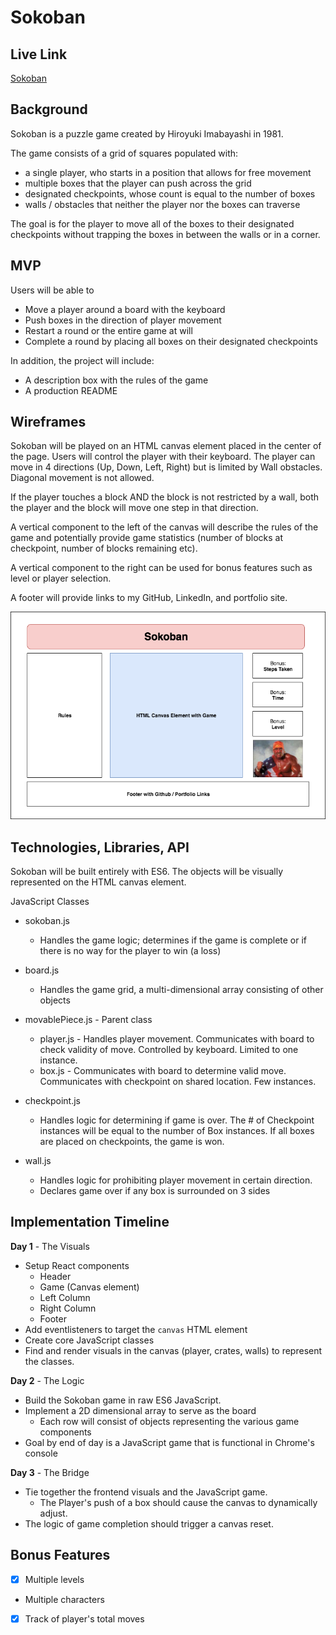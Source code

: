 # Sokoban

## Live Link

[Sokoban](https://paskhaver.github.io/sokoban/)

## Background

Sokoban is a puzzle game created by Hiroyuki Imabayashi
in 1981.

The game consists of a grid of squares populated with:

- a single player, who starts in a position that allows for free movement
- multiple boxes that the player can push across the grid
- designated checkpoints, whose count is equal to the number of boxes
- walls / obstacles that neither the player nor the boxes can traverse

The goal is for the player to move all of the boxes to their
designated checkpoints without trapping the boxes in between
the walls or in a corner.

## MVP

Users will be able to
- Move a player around a board with the keyboard
- Push boxes in the direction of player movement
- Restart a round or the entire game at will
- Complete a round by placing all boxes on their designated checkpoints

In addition, the project will include:

- A description box with the rules of the game
- A production README

## Wireframes

Sokoban will be played on an HTML canvas element placed
in the center of the page. Users will control the player
with their keyboard. The player can move in 4 directions (Up, Down,
Left, Right) but is limited by Wall obstacles. Diagonal movement
is not allowed.

If the player touches a block AND the block is
not restricted by a wall, both the player and the block will
move one step in that direction.

A vertical component to the left of the canvas will describe the
rules of the game and potentially provide game statistics
(number of blocks at checkpoint, number of blocks remaining etc).

A vertical component to the right can be used for bonus
features such as level or player selection.

A footer will provide links to my GitHub, LinkedIn,
and portfolio site.

![Sokoban Wireframe](/screenshots/Sokoban.png)

## Technologies, Libraries, API

Sokoban will be built entirely with ES6. The objects
will be visually represented on the HTML canvas element.

JavaScript Classes
- sokoban.js
  - Handles the game logic; determines if the game is complete
   or if there is no way for the player to win (a loss)

- board.js
  - Handles the game grid, a multi-dimensional array consisting of
    other objects

- movablePiece.js - Parent class
  - player.js - Handles player movement. Communicates with board to
    check validity of move. Controlled by keyboard. Limited to one instance.
  - box.js - Communicates with board to determine valid move. Communicates
    with checkpoint on shared location. Few instances.

- checkpoint.js
  - Handles logic for determining if game is over. The # of Checkpoint
  instances will be equal to the number of Box instances. If all boxes
  are placed on checkpoints, the game is won.

- wall.js
  - Handles logic for prohibiting player movement in certain direction.
  - Declares game over if any box is surrounded on 3 sides

## Implementation Timeline

**Day 1** - The Visuals
- Setup React components
  - Header
  - Game (Canvas element)
  - Left Column
  - Right Column
  - Footer
- Add eventlisteners to target the `canvas` HTML element
- Create core JavaScript classes
- Find and render visuals in the canvas (player, crates, walls) to
represent the classes.

**Day 2** - The Logic
- Build the Sokoban game in raw ES6 JavaScript.
- Implement a 2D dimensional array to serve as the board
  - Each row will consist of objects representing the various game components
- Goal by end of day is a JavaScript game that is functional in Chrome's console

**Day 3** - The Bridge
- Tie together the frontend visuals and the JavaScript game.
  - The Player's push of a box should cause the canvas to dynamically adjust.
- The logic of game completion should trigger a canvas reset.

## Bonus Features

- [X] Multiple levels
- Multiple characters
- [X] Track of player's total moves
